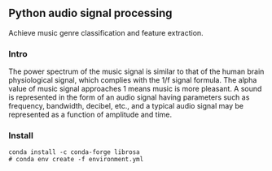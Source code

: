 ## Python audio signal processing
Achieve music genre classification and feature extraction. 

### Intro
The power spectrum of the music signal is similar to that of the human brain physiological signal, 
which complies with the 1/f signal formula.
 The alpha value of music signal approaches 1 means 
 music is more pleasant.
 A sound is represented in the form of an audio signal having parameters such as frequency, bandwidth, decibel, etc., 
 and a typical audio signal may be represented as a function of amplitude and time. 
 
 
### Install
```shell script
conda install -c conda-forge librosa
# conda env create -f environment.yml
```
